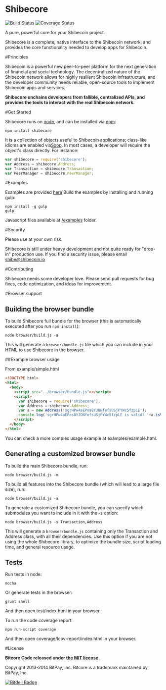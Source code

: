 Shibecore
=======

[![Build Status](https://travis-ci.org/bitpay/bitcore.svg?branch=master)](https://travis-ci.org/bitpay/bitcore)
[![Coverage Status](https://img.shields.io/coveralls/bitpay/bitcore.svg)](https://coveralls.io/r/bitpay/bitcore)

A pure, powerful core for your Shibecoin project.

Shibecore is a complete, native interface to the Shibecoin network, and provides the core functionality needed to develop
apps for Shibecoin.

#Principles

Shibecoin is a powerful new peer-to-peer platform for the next generation of financial and social technology.
The decentralized nature of the Shibecoin network allows for highly resilient Shibecoin infrastructure, and the developer
community needs reliable, open-source tools to implement Shibecoin apps and services.

**Shibecore unchains developers from fallible, centralized APIs, and provides the tools to interact with the real Shibecoin network.**

#Get Started

Shibecore runs on [node](http://nodejs.org/), and can be installed via [npm](https://npmjs.org/):

```
npm install shibecore
```

It is a collection of objects useful to Shibecoin applications; class-like idioms are enabled via[Soop](https://github.com/bitpay/soop).
In most cases, a developer will require the object's class directly. For instance:

```javascript
var shibecore = require('shibecore');
var Address = shibecore.Address;
var Transaction = shibecore.Transaction;
var PeerManager = shibecore.PeerManager;
```

#Examples

Examples are provided [here](examples.md)
Build the examples by installing and running gulp:

```
npm install -g gulp
gulp
```

Javascript files available at [/examples](/examples) folder.


#Security

Please use at your own risk.

Shibecore is still under heavy development and not quite ready for "drop-in" production use. If you find a security issue,
please email shibe@shibecoin.io

#Contributing

Shibecore needs some developer love. Please send pull requests for bug fixes, code optimization, and ideas for improvement.

#Browser support

## Building the browser bundle

To build Shibecore full bundle for the browser (this is automatically executed after you run `npm install`):

```
node browser/build.js -a
```

This will generate a `browser/bundle.js` file which you can include in your HTML to use Shibecore in the browser.

##Example browser usage

From example/simple.html

```html
<!DOCTYPE html>
<html>
  <body>
    <script src="../browser/bundle.js"></script>
    <script>
      var shibecore = require('shibecore');
      var Address = shibecore.Address;
      var a = new Address('sgrHPw4aEPos8YJDNfefsUSjPYWc5fzpLE');
      console.log('sgrHPw4aEPos8YJDNfefsUSjPYWc5fzpLE is valid? '+a.isValid());
    </script>
  </body>
</html>
```

You can check a more complex usage example at examples/example.html.

## Generating a customized browser bundle

To build the main Shibecore bundle, run:

```
node browser/build.js -m
```

To build all features into the Shibecore bundle (which will lead to a large file size), run:

```
node browser/build.js -a
```

To generate a customized Shibecore bundle, you can specify which submodules you want to include in it with the -s option:

```
node browser/build.js -s Transaction,Address
```

This will generate a `browser/bundle.js` containing only the Transaction and Address class, with all their dependencies.
Use this option if you are not using the whole Shibecore library, to optimize the bundle size, script loading time, and general resource usage.

## Tests

Run tests in node:

```
mocha
```

Or generate tests in the browser:

```
grunt shell
```

And then open test/index.html in your browser.

To run the code coverage report:

```
npm run-script coverage
```

And then open coverage/lcov-report/index.html in your browser.

#License

**Bitcore Code released under [the MIT license](https://github.com/bitpay/bitcore/blob/master/LICENSE).**

Copyright 2013-2014 BitPay, Inc. Bitcore is a trademark maintained by BitPay, Inc.

[![Bitdeli Badge](https://d2weczhvl823v0.cloudfront.net/bitpay/bitcore/trend.png)](https://bitdeli.com/free "Bitdeli Badge")
